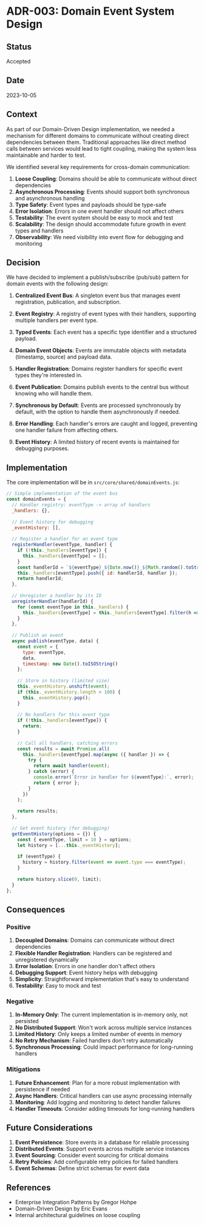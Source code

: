 # ADR-003: Domain Event System Design

## Status
Accepted

## Date
2023-10-05

## Context
As part of our Domain-Driven Design implementation, we needed a mechanism for different domains to communicate without creating direct dependencies between them. Traditional approaches like direct method calls between services would lead to tight coupling, making the system less maintainable and harder to test.

We identified several key requirements for cross-domain communication:

1. **Loose Coupling**: Domains should be able to communicate without direct dependencies
2. **Asynchronous Processing**: Events should support both synchronous and asynchronous handling
3. **Type Safety**: Event types and payloads should be type-safe
4. **Error Isolation**: Errors in one event handler should not affect others
5. **Testability**: The event system should be easy to mock and test
6. **Scalability**: The design should accommodate future growth in event types and handlers
7. **Observability**: We need visibility into event flow for debugging and monitoring

## Decision
We have decided to implement a publish/subscribe (pub/sub) pattern for domain events with the following design:

1. **Centralized Event Bus**: A singleton event bus that manages event registration, publication, and subscription.

2. **Event Registry**: A registry of event types with their handlers, supporting multiple handlers per event type.

3. **Typed Events**: Each event has a specific type identifier and a structured payload.

4. **Domain Event Objects**: Events are immutable objects with metadata (timestamp, source) and payload data.

5. **Handler Registration**: Domains register handlers for specific event types they're interested in.

6. **Event Publication**: Domains publish events to the central bus without knowing who will handle them.

7. **Synchronous by Default**: Events are processed synchronously by default, with the option to handle them asynchronously if needed.

8. **Error Handling**: Each handler's errors are caught and logged, preventing one handler failure from affecting others.

9. **Event History**: A limited history of recent events is maintained for debugging purposes.

## Implementation

The core implementation will be in `src/core/shared/domainEvents.js`:

```javascript
// Simple implementation of the event bus
const domainEvents = {
  // Handler registry: eventType -> array of handlers
  _handlers: {},
  
  // Event history for debugging
  _eventHistory: [],
  
  // Register a handler for an event type
  registerHandler(eventType, handler) {
    if (!this._handlers[eventType]) {
      this._handlers[eventType] = [];
    }
    const handlerId = `${eventType}_${Date.now()}_${Math.random().toString(36).substring(2, 9)}`;
    this._handlers[eventType].push({ id: handlerId, handler });
    return handlerId;
  },
  
  // Unregister a handler by its ID
  unregisterHandler(handlerId) {
    for (const eventType in this._handlers) {
      this._handlers[eventType] = this._handlers[eventType].filter(h => h.id !== handlerId);
    }
  },
  
  // Publish an event
  async publish(eventType, data) {
    const event = {
      type: eventType,
      data,
      timestamp: new Date().toISOString()
    };
    
    // Store in history (limited size)
    this._eventHistory.unshift(event);
    if (this._eventHistory.length > 100) {
      this._eventHistory.pop();
    }
    
    // No handlers for this event type
    if (!this._handlers[eventType]) {
      return;
    }
    
    // Call all handlers, catching errors
    const results = await Promise.all(
      this._handlers[eventType].map(async ({ handler }) => {
        try {
          return await handler(event);
        } catch (error) {
          console.error(`Error in handler for ${eventType}:`, error);
          return { error };
        }
      })
    );
    
    return results;
  },
  
  // Get event history (for debugging)
  getEventHistory(options = {}) {
    const { eventType, limit = 10 } = options;
    let history = [...this._eventHistory];
    
    if (eventType) {
      history = history.filter(event => event.type === eventType);
    }
    
    return history.slice(0, limit);
  }
};
```

## Consequences

### Positive
1. **Decoupled Domains**: Domains can communicate without direct dependencies
2. **Flexible Handler Registration**: Handlers can be registered and unregistered dynamically
3. **Error Isolation**: Errors in one handler don't affect others
4. **Debugging Support**: Event history helps with debugging
5. **Simplicity**: Straightforward implementation that's easy to understand
6. **Testability**: Easy to mock and test

### Negative
1. **In-Memory Only**: The current implementation is in-memory only, not persisted
2. **No Distributed Support**: Won't work across multiple service instances
3. **Limited History**: Only keeps a limited number of events in memory
4. **No Retry Mechanism**: Failed handlers don't retry automatically
5. **Synchronous Processing**: Could impact performance for long-running handlers

### Mitigations
1. **Future Enhancement**: Plan for a more robust implementation with persistence if needed
2. **Async Handlers**: Critical handlers can use async processing internally
3. **Monitoring**: Add logging and monitoring to detect handler failures
4. **Handler Timeouts**: Consider adding timeouts for long-running handlers

## Future Considerations
1. **Event Persistence**: Store events in a database for reliable processing
2. **Distributed Events**: Support events across multiple service instances
3. **Event Sourcing**: Consider event sourcing for critical domains
4. **Retry Policies**: Add configurable retry policies for failed handlers
5. **Event Schemas**: Define strict schemas for event data

## References
- Enterprise Integration Patterns by Gregor Hohpe
- Domain-Driven Design by Eric Evans
- Internal architectural guidelines on loose coupling 